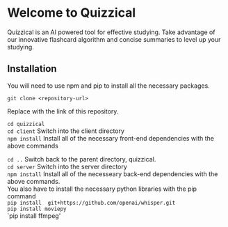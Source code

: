 # Welcome to Quizzical
Quizzical is an AI powered tool for effective studying. Take advantage of our innovative flashcard algorithm and concise summaries to level up your studying. 

## Installation
You will need to use npm and pip to install all the necessary packages.


`git clone <repository-url>`

Replace <repository-url> with the link of this repository.


`cd quizzical`
<br>
`cd client`
Switch into the client directory
<br>
`npm install`
Install all of the necessary front-end dependencies with the above commands
<br>

`cd ..`
Switch back to the parent directory, quizzical.
<br>
`cd server`
Switch into the server directory
<br>
`npm install`
Install all of the necesseary back-end dependencies with the above commands.
<br>
You also have to install the necessary python libraries with the pip command
<br>
`pip install  git+https://github.com/openai/whisper.git`
<br>
`pip install moviepy`
<br>
`pip install ffmpeg'
<br>
